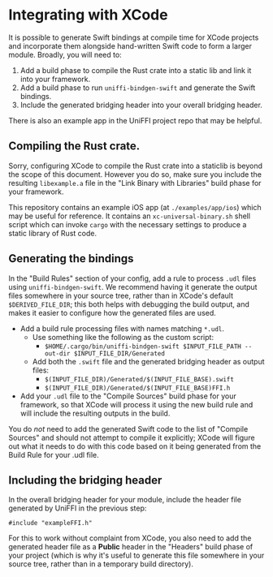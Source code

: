 # Integrating with XCode

It is possible to generate Swift bindings at compile time for XCode projects
and incorporate them alongside hand-written Swift code to form a larger module.
Broadly, you will need to:

1. Add a build phase to compile the Rust crate into a static lib and link it
   into your framework.
2. Add a build phase to run `uniffi-bindgen-swift` and generate the Swift bindings.
3. Include the generated bridging header into your overall bridging header.

There is also an example app in the UniFFI project repo that may be helpful.

## Compiling the Rust crate.

Sorry, configuring XCode to compile the Rust crate into a staticlib
is beyond the scope of this document. However you do so, make sure you
include the resulting `libexample.a` file in the "Link Binary with Libraries"
build phase for your framework.

This repository contains an example iOS app (at `./examples/app/ios`) which
may be useful for reference. It contains an `xc-universal-binary.sh` shell
script which can invoke `cargo` with the necessary settings to produce a
static library of Rust code.

## Generating the bindings

In the "Build Rules" section of your config, add a rule to process `.udl` files
using `uniffi-bindgen-swift`. We recommend having it generate the output files
somewhere in your source tree, rather than in XCode's default `$DERIVED_FILE_DIR`;
this both helps with debugging the build output, and makes it easier to configure
how the generated files are used.

* Add a build rule processing files with names matching `*.udl`.
    * Use something like the following as the custom script:
        * `$HOME/.cargo/bin/uniffi-bindgen-swift $INPUT_FILE_PATH --out-dir $INPUT_FILE_DIR/Generated`
    * Add both the `.swift` file and the generated bridging header as output files:
        * `$(INPUT_FILE_DIR)/Generated/$(INPUT_FILE_BASE).swift`
        * `$(INPUT_FILE_DIR)/Generated/$(INPUT_FILE_BASE)FFI.h`
* Add your `.udl` file to the "Compile Sources" build phase for your framework,
  so that XCode will process it using the new build rule and will include the resulting
  outputs in the build.

You do *not* need to add the generated Swift code to the list of "Compile Sources"
and should not attempt to compile it explicitly; XCode will figure out what it
needs to do with this code based on it being generated from the Build Rule for
your .udl file.

## Including the bridging header

In the overall bridging header for your module, include the header file
generated by UniFFI in the previous step:

```
#include "exampleFFI.h"
```

For this to work without complaint from XCode, you also need to add the
generated header file as a **Public** header in the "Headers" build phase
of your project (which is why it's useful to generate this file somewhere in
your source tree, rather than in a temporary build directory).

